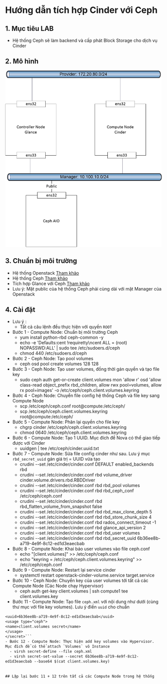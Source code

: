 # Hướng dẫn tích hợp Cinder với Ceph

## 1. Mục tiêu LAB
- Hệ thống Ceph sẽ làm backend và cấp phát Block Storage cho dịch vụ Cinder

## 2. Mô hình
![img](image/topo_cinder_with_ceph1.jpg)

## 3. Chuẩn bị môi trường  
- Hệ thống Openstack [Tham khảo](https://github.com/hoangha1908/Openstack/blob/master/README.md)
- Hệ thống Ceph [Tham khảo](https://github.com/hoangha1908/Ceph/blob/master/Deploy_Ceph_AIO.md)
- Tích hợp Glance với Ceph [Tham khảo](https://github.com/hoangha1908/Openstack/blob/master/Glance_with_Ceph.md)
- Lưu ý: Mặt public của hệ thống Ceph phải cùng dải với mặt Manager của Openstack

## 4. Cài đặt
- Lưu ý :
  - Tất cả câu lệnh đều thực hiện với quyền `ROOT`  
- Bước 1 - Compute Node: Chuẩn bị môi trường Ceph
  * yum install  python-rbd ceph-common -y
  * echo -e 'Defaults:cent !requiretty\ncent ALL = (root) NOPASSWD:ALL' | sudo tee /etc/sudoers.d/ceph
  * chmod 440 /etc/sudoers.d/ceph
- Bước 2 - Ceph Node: Tạo pool volumes 
  * ceph osd pool create volumes 128 128
- Bước 3 - Ceph Node: Tạo user volumes, đồng thời gán quyền và tạo file key
  * sudo ceph auth get-or-create client.volumes mon 'allow r' osd 'allow class-read object_prefix rbd_children, allow rwx pool=volumes, allow rx pool=images' -o /etc/ceph/ceph.client.volumes.keyring
- Bước 4 - Ceph Node: Chuyển file config hệ thống Ceph và file key sang Compute Node
  * scp /etc/ceph/ceph.conf root@compute:/etc/ceph/
  * scp /etc/ceph/ceph.client.volumes.keyring root@compute:/etc/ceph/
- Bước 5 - Compute Node: Phân lại quyền cho file key
  * chgrp cinder /etc/ceph/ceph.client.volumes.keyring
  * chmod 0640 /etc/ceph/ceph.client.volumes.keyring
- Bước 6 - Compute Node: Tạo 1 UUID. Mục đích để Nova có thể giao tiếp được với Cinder
  * uuidgen | tee /etc/ceph/cinder.uuid.txt
- Bước 7 - Compute Node: Sửa file config cinder như sau. Lưu ý mục `rbd_secret_uuid` gán giá trị = UUID vừa tạo
  * crudini --set /etc/cinder/cinder.conf DEFAULT	enabled_backends  rbd
  * crudini --set /etc/cinder/cinder.conf rbd	volume_driver  cinder.volume.drivers.rbd.RBDDriver
  * crudini --set /etc/cinder/cinder.conf rbd	rbd_pool  volumes
  * crudini --set /etc/cinder/cinder.conf rbd	rbd_ceph_conf  /etc/ceph/ceph.conf
  * crudini --set /etc/cinder/cinder.conf rbd	rbd_flatten_volume_from_snapshot  false
  * crudini --set /etc/cinder/cinder.conf rbd	rbd_max_clone_depth  5
  * crudini --set /etc/cinder/cinder.conf rbd	rbd_store_chunk_size  4
  * crudini --set /etc/cinder/cinder.conf rbd	rados_connect_timeout  -1
  * crudini --set /etc/cinder/cinder.conf rbd	glance_api_version  2
  * crudini --set /etc/cinder/cinder.conf rbd	rbd_user  volumes
  * crudini --set /etc/cinder/cinder.conf rbd	rbd_secret_uuid  6b36ee8b-a719-4e9f-8c12-ed1d3eaecbab
- Bước 8 - Compute Node: Khai báo user volumes vào file ceph.conf
  * echo "[client.volumes]" >> /etc/ceph/ceph.conf
  * echo "keyring = /etc/ceph/ceph.client.volumes.keyring"  >> /etc/ceph/ceph.conf
- Bước 9 - Compute Node: Restart lại service cinder
  * systemctl restart openstack-cinder-volume.service target.service
- Bước 10 - Ceph Node: Chuyển key của user volumes tới tất cả các Compute Node (Các Node chạy Hypervisor)
  -  ceph auth get-key client.volumes | ssh compute1  tee client.volumes.key
- Bước 11 - Compute Node: Tạo file  `ceph.xml` với nội dung như dưới (cùng thư mục với file key volumes). Lưu ý điền `uuid` cho chuẩn  
```<secret ephemeral="no" private="no">
<uuid>6b36ee8b-a719-4e9f-8c12-ed1d3eaecbab</uuid>
<usage type="ceph">
<name>client.volumes secret</name>
</usage>
</secret>```
- Bước 12 - Compute Node: Thực hiện add key volumes vào Hypervisor. Mục đích để có thể attach `Volumes` vô Instance  
  - virsh secret-define --file ceph.xml
  - virsh secret-set-value --secret 6b36ee8b-a719-4e9f-8c12-ed1d3eaecbab --base64 $(cat client.volumes.key)
 

## Lặp lại bước 11 + 12 trên tất cả các Compute Node trong hệ thống 
 


  
  
  
